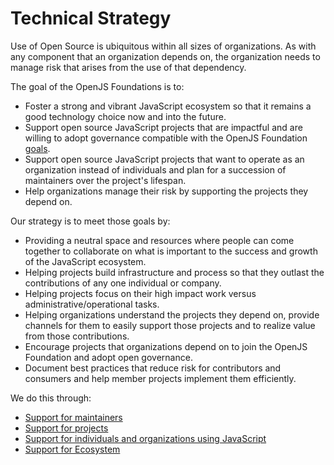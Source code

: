 # Technical Strategy

Use of Open Source is ubiquitous within all sizes of organizations.
As with any component that an organization depends
on, the organization needs to manage risk that arises from the use
of that dependency.

The goal of the OpenJS Foundations is to:
* Foster a strong and vibrant JavaScript ecosystem so that it remains a good
  technology choice now and into the future.
* Support open source JavaScript projects that are impactful and are willing to
  adopt governance compatible with the OpenJS Foundation [goals](https://openjsf.org/about/).
* Support open source JavaScript projects that want to operate as an organization instead
  of individuals and plan for a succession of maintainers over the project's lifespan. 
* Help organizations manage their risk by supporting the projects they depend on.

Our strategy is to meet those goals by:
* Providing a neutral space and resources where people can come together
  to collaborate on what is important to the success and growth of the
  JavaScript ecosystem.
* Helping projects build infrastructure and process so that they outlast the 
  contributions of any one individual or company.
* Helping projects focus on their high impact work versus
  administrative/operational tasks.
* Helping organizations understand the projects they depend on, provide channels 
  for them to easily support those projects and to realize value from those
  contributions.
* Encourage projects that organizations depend on to join the OpenJS Foundation
  and adopt open governance.
* Document best practices that reduce risk for contributors and consumers
  and help member projects implement them efficiently.

We do this through:

* [Support for maintainers](./support-for-maintainers.md)
* [Support for projects](./support-for-projects/README.md)
* [Support for individuals and organizations using JavaScript](./support-for-individuals-and-orgs/README.md)
* [Support for Ecosystem](./support-for-ecossytem/README.md)
